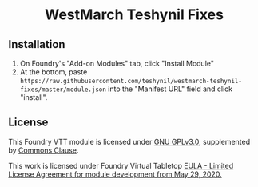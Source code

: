 <h1 align="center">WestMarch Teshynil Fixes</h1>

## Installation

1. On Foundry's "Add-on Modules" tab, click "Install Module"
2. At the bottom, paste `https://raw.githubusercontent.com/teshynil/westmarch-teshynil-fixes/master/module.json` into the "Manifest URL" field and click "install".

## License

This Foundry VTT module is licensed under [GNU GPLv3.0](https://www.gnu.org/licenses/gpl-3.0.en.html), supplemented by [Commons Clause](https://commonsclause.com/).

This work is licensed under Foundry Virtual Tabletop [EULA - Limited License Agreement for module development from May 29, 2020.](https://foundryvtt.com/article/license/)
